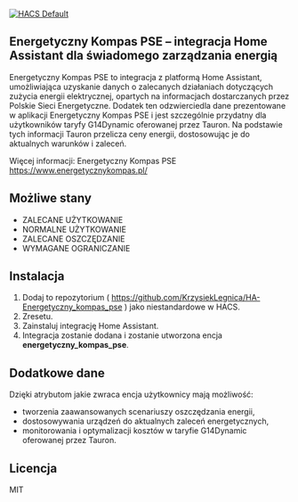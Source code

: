 [![HACS Default][hacs_shield]][hacs]

[hacs_shield]: https://img.shields.io/static/v1.svg?label=HACS&message=Default&style=popout&color=green&labelColor=41bdf5&logo=HomeAssistantCommunityStore&logoColor=white
[hacs]: https://hacs.xyz/docs/default_repositories



## Energetyczny Kompas PSE – integracja Home Assistant dla świadomego zarządzania energią

Energetyczny Kompas PSE to integracja z platformą Home Assistant, umożliwiająca uzyskanie danych o zalecanych działaniach dotyczących zużycia energii elektrycznej, opartych na informacjach dostarczanych przez Polskie Sieci Energetyczne. Dodatek ten odzwierciedla dane prezentowane w aplikacji Energetyczny Kompas PSE i jest szczególnie przydatny dla użytkowników taryfy G14Dynamic oferowanej przez Tauron. Na podstawie tych informacji Tauron przelicza ceny energii, dostosowując je do aktualnych warunków i zaleceń.

Więcej informacji: Energetyczny Kompas PSE  https://www.energetycznykompas.pl/

## Możliwe stany

- ZALECANE UŻYTKOWANIE
- NORMALNE UŻYTKOWANIE
- ZALECANE OSZCZĘDZANIE
- WYMAGANE OGRANICZANIE

## Instalacja

1. Dodaj to repozytorium ( https://github.com/KrzysiekLegnica/HA-Energetyczny_kompas_pse ) jako niestandardowe w HACS.
2. Zresetu.
3. Zainstaluj integrację Home Assistant.
5. Integracja zostanie dodana i zostanie utworzona encja **energetyczny_kompas_pse**.

## Dodatkowe dane

Dzięki atrybutom jakie zwraca encja użytkownicy mają możliwość:

- tworzenia zaawansowanych scenariuszy oszczędzania energii,
- dostosowywania urządzeń do aktualnych zaleceń energetycznych,
- monitorowania i optymalizacji kosztów w taryfie G14Dynamic oferowanej przez Tauron.

## Licencja
MIT
